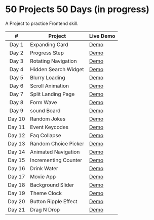 # 50 Projects 50 Days (in progress)

A Project to practice Frontend skill.

|  #  |  Project | Live Demo |
| :-: | --- | --- |
| Day 1 | Expanding Card | [Demo](https://michael0423.github.io/50projects50days/01Expanding-Cards) |
| Day 2 | Progress Step | [Demo](https://michael0423.github.io/50projects50days/02Progress-Steps) |
| Day 3 | Rotating Navigation | [Demo](https://michael0423.github.io/50projects50days/03Rotating-Navigation) |
| Day 4 | Hidden Search Widget | [Demo](https://michael0423.github.io/50projects50days/04Hidden-Search-Widget) |
| Day 5 | Blurry Loading | [Demo](https://michael0423.github.io/50projects50days/05blurry-loading) |
| Day 6 | Scroll Animation | [Demo](https://michael0423.github.io/50projects50days/06scroll-animation) |
| Day 7 | Split Landing Page | [Demo](https://michael0423.github.io/50projects50days/07split-landing-page) |
| Day 8 | Form Wave | [Demo](https://michael0423.github.io/50projects50days/08form-wave) |
| Day 9 | sound Board | [Demo](https://michael0423.github.io/50projects50days/09sound-board) |
| Day 10 | Random Jokes | [Demo](https://michael0423.github.io/50projects50days/10random-jokes) |
| Day 11 | Event Keycodes | [Demo](https://michael0423.github.io/50projects50days/11event-keycodes) |
| Day 12 | Faq Collapse | [Demo](https://michael0423.github.io/50projects50days/12faq-collapse) |
| Day 13 | Random Choice Picker | [Demo](https://michael0423.github.io/50projects50days/13random-choice-picker) |
| Day 14 | Animated Navigation | [Demo](https://michael0423.github.io/50projects50days/14animated-navigation) |
| Day 15 | Incrementing Counter | [Demo](https://michael0423.github.io/50projects50days/15incrementing-counter) |
| Day 16 | Drink Water | [Demo](https://michael0423.github.io/50projects50days/16drink-water) |
| Day 17 | Movie App | [Demo](https://michael0423.github.io/50projects50days/17movie-app) |
| Day 18 | Background Slider | [Demo](https://michael0423.github.io/50projects50days/18background-slider) |
| Day 19 | Theme Clock | [Demo](https://michael0423.github.io/50projects50days/19theme-clock) |
| Day 20 | Button Ripple Effect | [Demo](https://michael0423.github.io/50projects50days/20button-ripple-effect) |
| Day 21 | Drag N Drop | [Demo](https://michael0423.github.io/50projects50days/21drag-n-drop) |
